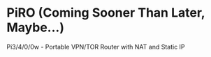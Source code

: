 # PiRO (Coming Sooner Than Later, Maybe...)
Pi3/4/0/0w - Portable VPN/TOR Router with NAT and Static IP
